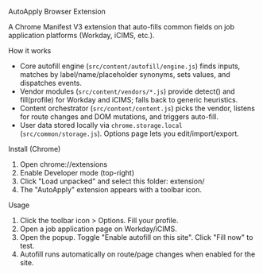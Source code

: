 AutoApply Browser Extension

A Chrome Manifest V3 extension that auto-fills common fields on job application platforms (Workday, iCIMS, etc.).

How it works
- Core autofill engine (`src/content/autofill/engine.js`) finds inputs, matches by label/name/placeholder synonyms, sets values, and dispatches events.
- Vendor modules (`src/content/vendors/*.js`) provide detect() and fill(profile) for Workday and iCIMS; falls back to generic heuristics.
- Content orchestrator (`src/content/content.js`) picks the vendor, listens for route changes and DOM mutations, and triggers auto-fill.
- User data stored locally via `chrome.storage.local` (`src/common/storage.js`). Options page lets you edit/import/export.

Install (Chrome)
1) Open chrome://extensions
2) Enable Developer mode (top-right)
3) Click "Load unpacked" and select this folder: extension/
4) The "AutoApply" extension appears with a toolbar icon.

Usage
1) Click the toolbar icon > Options. Fill your profile.
2) Open a job application page on Workday/iCIMS.
3) Open the popup. Toggle "Enable autofill on this site". Click "Fill now" to test.
4) Autofill runs automatically on route/page changes when enabled for the site.
